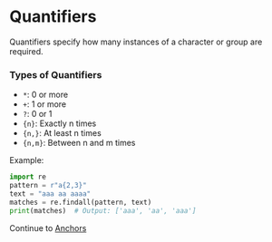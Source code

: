 # Quantifiers

Quantifiers specify how many instances of a character or group are required.

### Types of Quantifiers
- `*`: 0 or more
- `+`: 1 or more
- `?`: 0 or 1
- `{n}`: Exactly n times
- `{n,}`: At least n times
- `{n,m}`: Between n and m times

Example:
```python
import re
pattern = r"a{2,3}"
text = "aaa aa aaaa"
matches = re.findall(pattern, text)
print(matches)  # Output: ['aaa', 'aa', 'aaa']
```

Continue to [Anchors](./Anchors.md)